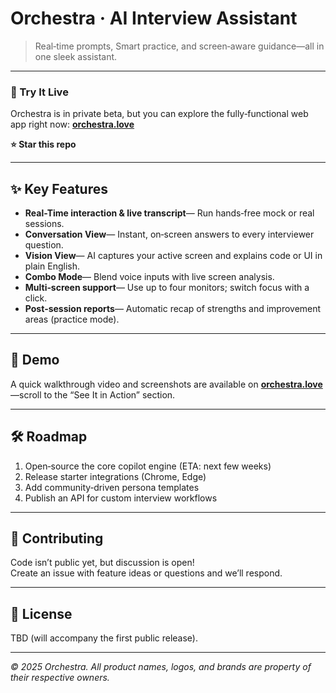# Orchestra · AI Interview Assistant

> Real‑time prompts, Smart practice, and screen‑aware guidance—all in one sleek assistant.

---

### 🔗 Try It Live
Orchestra is in private beta, but you can explore the fully‑functional web app right now: **[orchestra.love](https://www.orchestra.love/)**

**⭐ Star this repo**

---

## ✨ Key Features

- **Real-Time interaction & live transcript**— Run hands‑free mock or real sessions.
- **Conversation View**— Instant, on‑screen answers to every interviewer question.
- **Vision View**— AI captures your active screen and explains code or UI in plain English.
- **Combo Mode**— Blend voice inputs with live screen analysis.
- **Multi‑screen support**— Use up to four monitors; switch focus with a click. 
- **Post‑session reports**— Automatic recap of strengths and improvement areas (practice mode).

---

## 📸 Demo
A quick walkthrough video and screenshots are available on **[orchestra.love](https://www.orchestra.love/)**—scroll to the “See It in Action” section.

---

## 🛠 Roadmap
1. Open‑source the core copilot engine (ETA: next few weeks)  
2. Release starter integrations (Chrome, Edge)  
3. Add community‑driven persona templates  
4. Publish an API for custom interview workflows

---

## 🤝 Contributing
Code isn’t public yet, but discussion is open!  
Create an issue with feature ideas or questions and we’ll respond.

---

## 📄 License
TBD (will accompany the first public release).

---

_© 2025 Orchestra. All product names, logos, and brands are property of their respective owners._

